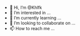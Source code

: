- 👋 Hi, I’m @Khlfk
- 👀 I’m interested in ...
- 🌱 I’m currently learning ...
- 💞️ I’m looking to collaborate on ...
- 📫 How to reach me ...

<!---
Khlfk/Khlfk is a ✨ special ✨ repository because its `README.md` (this file) appears on your GitHub profile.
You can click the Preview link to take a look at your changes.
--->

